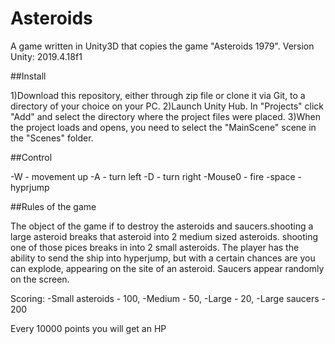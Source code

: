 # Asteroids
A game written in Unity3D that copies the game "Asteroids 1979".
Version Unity: 2019.4.18f1

##Install

1)Download this repository, either through zip file or clone it via Git, to a directory of your choice on your PC.
2)Launch Unity Hub. In "Projects" click "Add" and select the directory where the project files were placed.
3)When the project loads and opens, you need to select the "MainScene" scene in the "Scenes" folder.

##Control

-W - movement up
-A - turn left
-D - turn right
-Mouse0 - fire
-space - hyprjump

##Rules of the game

The object of the game if to destroy the asteroids and saucers.shooting a large asteroid breaks that asteroid into 2 medium sized asteroids. shooting one of those pices breaks in into 2 small asteroids. The player has the ability to send the ship into hyperjump, but with a certain chances are you can explode, appearing on the site of an asteroid. Saucers appear randomly on the screen.

Scoring:
-Small asteroids - 100,
-Medium - 50,
-Large - 20,
-Large saucers - 200

Every 10000 points you will get an HP
